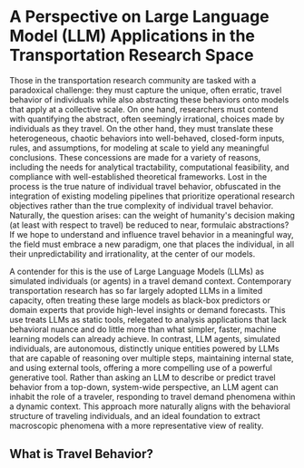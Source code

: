 # A Perspective on Large Language Model (LLM) Applications in the Transportation Research Space

Those in the transportation research community are tasked with a paradoxical challenge: they must capture the unique, often erratic, travel behavior of individuals while also abstracting these behaviors onto models that apply at a collective scale. On one hand, researchers must contend with quantifying the abstract, often seemingly irrational, choices made by individuals as they travel. On the other hand, they must translate these heterogeneous, chaotic behaviors into well-behaved, closed-form inputs, rules, and assumptions, for modeling at scale to yield any meaningful conclusions. These concessions are made for a variety of reasons, including the needs for analytical tractability, computational feasibility, and compliance with well-established theoretical frameworks. Lost in the process is the true nature of individual travel behavior, obfuscated in the integration of existing modeling pipelines that prioritize operational research objectives rather than the true complexity of individual travel behavior. Naturally, the question arises: can the weight of humanity's decision making (at least with respect to travel) be reduced to near, formulaic abstractions? If we hope to understand and influence travel behavior in a meaningful way, the field must embrace a new paradigm, one that places the individual, in all their unpredictability and irrationality, at the center of our models.

A contender for this is the use of Large Language Models (LLMs) as simulated individuals (or agents) in a travel demand context. Contemporary transportation research has so far largely adopted LLMs in a limited capacity, often treating these large models as black-box predictors or domain experts that provide high-level insights or demand forecasts. This use treats LLMs as static tools, relegated to analysis applications that lack behavioral nuance and do little more than what simpler, faster, machine learning models can already achieve. In contrast, LLM agents, simulated individuals, are autonomous, distinctly unique entities powered by LLMs that are capable of reasoning over multiple steps, maintaining internal state, and using external tools, offering a more compelling use of a powerful generative tool. Rather than asking an LLM to describe or predict travel behavior from a top-down, system-wide perspective, an LLM agent can inhabit the role of a traveler, responding to travel demand phenomena within a dynamic context. This approach more naturally aligns with the behavioral structure of traveling individuals, and an ideal foundation to extract macroscopic phenomena with a more representative view of reality.

## What is Travel Behavior?



